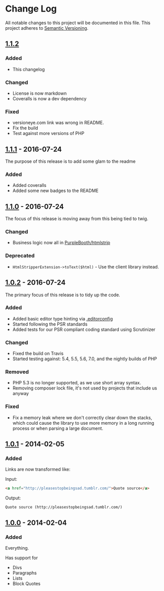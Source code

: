 # Change Log

All notable changes to this project will be documented in this file.
This project adheres to [Semantic Versioning](http://semver.org/).

## [1.1.2]
### Added

* This changelog

### Changed

* License is now markdown
* Coveralls is now a dev dependency

### Fixed

* versioneye.com link was wrong in README.
* Fix the build
* Test against more versions of PHP

## [1.1.1] - 2016-07-24

The purpose of this release is to add some glam to the readme

### Added

* Added coveralls
* Added some new badges to the README

## [1.1.0] - 2016-07-24

The focus of this release is moving away from this being tied to twig.

### Changed

* Business logic now all in [PurpleBooth/htmlstrip]

### Deprecated

* `HtmlStripperExtension->toText($html)` - Use the client library instead.

## [1.0.2] - 2016-07-24

The primary focus of this release is to tidy up the code.

### Added

* Added basic editor type hinting via [.editorconfig](http://editorconfig.org/)
* Started following the PSR standards
* Added tests for our PSR compliant coding standard using Scrutinizer

### Changed

* Fixed the build on Travis
* Started testing against: 5.4, 5.5, 5.6, 7.0, and the nightly builds of PHP

### Removed

* PHP 5.3 is no longer supported, as we use short array syntax.
* Removing composer lock file, it's not used by projects that include us anyway

### Fixed

* Fix a memory leak where we don't correctly clear down the stacks,
  which could cause the library to use more memory in a long running
  process or when parsing a large document.

## [1.0.1] - 2014-02-05

### Added

Links are now transformed like:

 Input:
  ```html
 <a href="http://pleasestopbeingsad.tumblr.com/">Quote source</a>
 ```

 Output:
 ```
 Quote source (http://pleasestopbeingsad.tumblr.com/)
 ```

## [1.0.0] - 2014-02-04

### Added

Everything.

Has support for

* Divs
* Paragraphs
* Lists
* Block Quotes

[1.1.2]: https://github.com/PurpleBooth/twig-htmlstrip/compare/v1.1.1...v1.1.2
[1.1.1]: https://github.com/PurpleBooth/twig-htmlstrip/compare/v1.1.0...v1.1.1
[1.1.0]: https://github.com/PurpleBooth/twig-htmlstrip/compare/v1.0.2...v1.1.0
[1.0.2]: https://github.com/PurpleBooth/twig-htmlstrip/compare/v1.0.1...v1.0.2
[1.0.1]: https://github.com/PurpleBooth/twig-htmlstrip/compare/v1.0.0...v1.0.1
[1.0.0]: https://github.com/PurpleBooth/twig-htmlstrip/commit/793194072d2f491e9f7b75a1130239793403b65e
[PurpleBooth/htmlstrip]: https://github.com/PurpleBooth/htmlstrip
